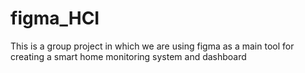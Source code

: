 # figma_HCI
This is a group project in which we are using figma as a main tool for creating a smart home monitoring system and dashboard 
